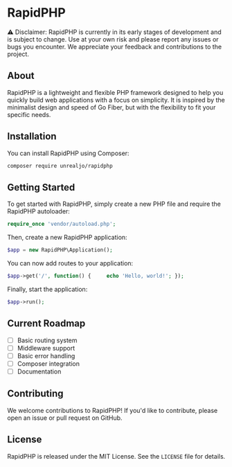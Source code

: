 # RapidPHP

:warning: Disclaimer: RapidPHP is currently in its early stages of development and is subject to change. Use at your own risk and please report any issues or bugs you encounter. We appreciate your feedback and contributions to the project.

## About 

RapidPHP is a lightweight and flexible PHP framework designed to help you quickly build web applications with a focus on simplicity. It is inspired by the minimalist design and speed of Go Fiber, but with the flexibility to fit your specific needs.

## Installation

You can install RapidPHP using Composer:

```bash
composer require unrealjo/rapidphp
```

## Getting Started

To get started with RapidPHP, simply create a new PHP file and require the RapidPHP autoloader:

```php
require_once 'vendor/autoload.php';
```

Then, create a new RapidPHP application:

```php
$app = new RapidPHP\Application();
```

You can now add routes to your application:

```php
$app->get('/', function() {     echo 'Hello, world!'; });
```

Finally, start the application:

```php
$app->run();
```

## Current Roadmap

- [ ] Basic routing system
- [ ] Middleware support
- [ ] Basic error handling
- [ ] Composer integration
- [ ] Documentation

## Contributing

We welcome contributions to RapidPHP! If you'd like to contribute, please open an issue or pull request on GitHub.

## License

RapidPHP is released under the MIT License. See the `LICENSE` file for details.
